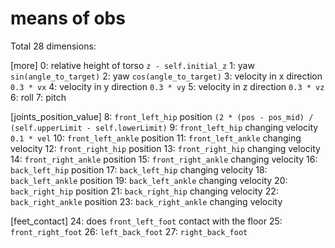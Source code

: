# means of obs

Total 28 dimensions:

[more]
0: relative height of torso `z - self.initial_z`
1: yaw `sin(angle_to_target)`
2: yaw `cos(angle_to_target)`
3: velocity in x direction `0.3 * vx`
4: velocity in y direction `0.3 * vy`
5: velocity in z direction `0.3 * vz`
6: roll
7: pitch

[joints_position_value]
8: `front_left_hip` position `(2 * (pos - pos_mid) / (self.upperLimit - self.lowerLimit)`
9: `front_left_hip` changing velocity `0.1 * vel`
10: `front_left_ankle` position
11: `front_left_ankle` changing velocity
12: `front_right_hip` position
13: `front_right_hip` changing velocity
14: `front_right_ankle` position
15: `front_right_ankle` changing velocity
16: `back_left_hip` position
17: `back_left_hip` changing velocity
18: `back_left_ankle` position
19: `back_left_ankle` changing velocity
20: `back_right_hip` position
21: `back_right_hip` changing velocity
22: `back_right_ankle` position
23: `back_right_ankle` changing velocity

[feet_contact]
24: does `front_left_foot` contact with the floor 
25: `front_right_foot`
26: `left_back_foot`
27: `right_back_foot`